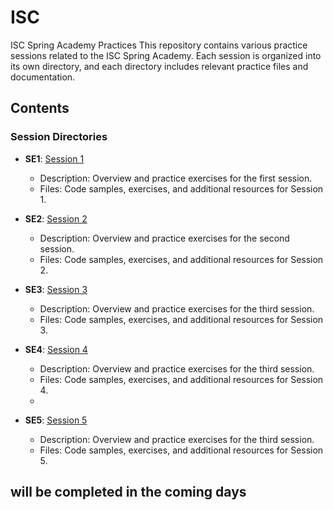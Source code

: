 # ISC 
ISC Spring Academy Practices
This repository contains various practice sessions related to the ISC Spring Academy.
Each session is organized into its own directory, and each directory includes relevant practice files and documentation.

## Contents

### Session Directories

- **SE1**: [Session 1](#)
  - Description: Overview and practice exercises for the first session.
  - Files: Code samples, exercises, and additional resources for Session 1.

- **SE2**: [Session 2](#)
  - Description: Overview and practice exercises for the second session.
  - Files: Code samples, exercises, and additional resources for Session 2.

- **SE3**: [Session 3](#)
  - Description: Overview and practice exercises for the third session.
  - Files: Code samples, exercises, and additional resources for Session 3.
   
- **SE4**: [Session 4](#)
  - Description: Overview and practice exercises for the third session.
  - Files: Code samples, exercises, and additional resources for Session 4.
  - 
- **SE5**: [Session 5](#)
  - Description: Overview and practice exercises for the third session.
  - Files: Code samples, exercises, and additional resources for Session 5.
 
## will be completed in the coming days    

